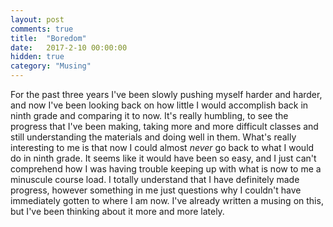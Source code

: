 ```yaml
---
layout: post
comments: true
title:  "Boredom"
date:   2017-2-10 00:00:00
hidden: true
category: "Musing"
---
```


For the past three years I've been slowly pushing myself harder and harder, and now I've been looking back on how little I would accomplish back in ninth grade and comparing it to now. It's really humbling, to see the progress that I've been making, taking more and more difficult classes and still understanding the materials and doing well in them. What's really interesting to me is that now I could almost _never_ go back to what I would do in ninth grade. It seems like it would have been so easy, and I just can't comprehend how I was having trouble keeping up with what is now to me a minuscule course load. I totally understand that I have definitely made progress, however something in me just questions why I couldn't have immediately gotten to where I am now. I've already written a musing on this, but I've been thinking about it more and more lately.
